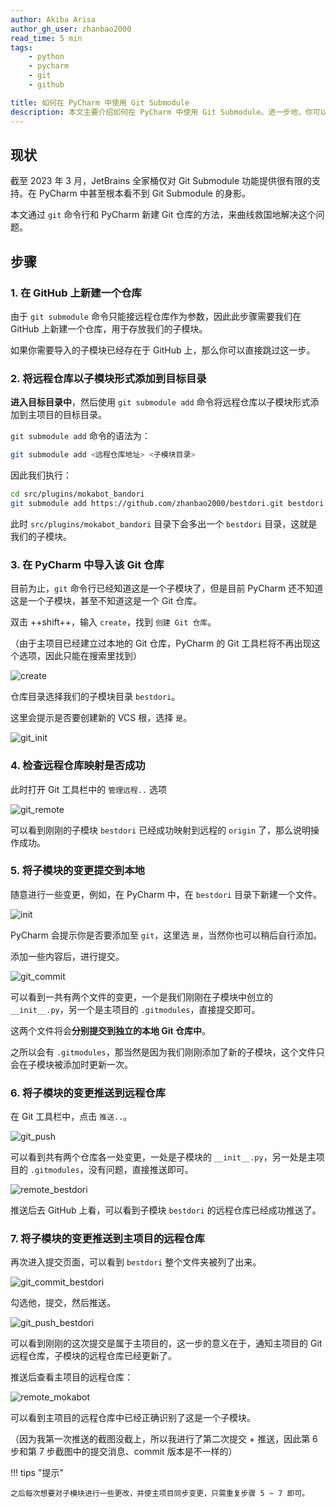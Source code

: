 ```yaml
---
author: Akiba Arisa
author_gh_user: zhanbao2000
read_time: 5 min
tags:
    - python
    - pycharm
    - git
    - github

title: 如何在 PyCharm 中使用 Git Submodule
description: 本文主要介绍如何在 PyCharm 中使用 Git Submodule。进一步地，你可以参考此方法在 JetBrains 全家桶中使用 Git Submodule。
---
```


## 现状

截至 2023 年 3 月，JetBrains 全家桶仅对 Git Submodule 功能提供很有限的支持。在 PyCharm 中甚至根本看不到 Git Submodule 的身影。

本文通过 `git` 命令行和 PyCharm 新建 Git 仓库的方法，来曲线救国地解决这个问题。

## 步骤

### 1. 在 GitHub 上新建一个仓库

由于 `git submodule` 命令只能接远程仓库作为参数，因此此步骤需要我们在 GitHub 上新建一个仓库，用于存放我们的子模块。

如果你需要导入的子模块已经存在于 GitHub 上，那么你可以直接跳过这一步。

### 2. 将远程仓库以子模块形式添加到目标目录

**进入目标目录中**，然后使用 `git submodule add` 命令将远程仓库以子模块形式添加到主项目的目标目录。

`git submodule add` 命令的语法为：

```bash
git submodule add <远程仓库地址> <子模块目录>
```

因此我们执行：

```bash
cd src/plugins/mokabot_bandori
git submodule add https://github.com/zhanbao2000/bestdori.git bestdori
```

此时 `src/plugins/mokabot_bandori` 目录下会多出一个 `bestdori` 目录，这就是我们的子模块。

### 3. 在 PyCharm 中导入该 Git 仓库

目前为止，`git` 命令行已经知道这是一个子模块了，但是目前 PyCharm 还不知道这是一个子模块，甚至不知道这是一个 Git 仓库。

双击 ++shift++，输入 `create`，找到 `创建 Git 仓库`。

（由于主项目已经建立过本地的 Git 仓库，PyCharm 的 Git 工具栏将不再出现这个选项，因此只能在搜索里找到）

![create](images/230309-pycharm-git-submodule/create.png)

仓库目录选择我们的子模块目录 `bestdori`。

这里会提示是否要创建新的 VCS 根，选择 `是`。

![git_init](images/230309-pycharm-git-submodule/git_init.png)

### 4. 检查远程仓库映射是否成功

此时打开 Git 工具栏中的 `管理远程..` 选项

![git_remote](images/230309-pycharm-git-submodule/git_remote.png)

可以看到刚刚的子模块 `bestdori` 已经成功映射到远程的 `origin` 了，那么说明操作成功。

### 5. 将子模块的变更提交到本地

随意进行一些变更，例如，在 PyCharm 中，在 `bestdori` 目录下新建一个文件。

![init](images/230309-pycharm-git-submodule/__init__.png)

PyCharm 会提示你是否要添加至 `git`，这里选 `是`，当然你也可以稍后自行添加。

添加一些内容后，进行提交。

![git_commit](images/230309-pycharm-git-submodule/git_commit.png)

可以看到一共有两个文件的变更，一个是我们刚刚在子模块中创立的 `__init__.py`，另一个是主项目的 `.gitmodules`，直接提交即可。

这两个文件将会**分别提交到独立的本地 Git 仓库中**。

之所以会有 `.gitmodules`，那当然是因为我们刚刚添加了新的子模块，这个文件只会在子模块被添加时更新一次。

### 6. 将子模块的变更推送到远程仓库

在 Git 工具栏中，点击 `推送..`。

![git_push](images/230309-pycharm-git-submodule/git_push.png)

可以看到共有两个仓库各一处变更，一处是子模块的 `__init__.py`，另一处是主项目的 `.gitmodules`，没有问题，直接推送即可。

![remote_bestdori](images/230309-pycharm-git-submodule/remote_bestdori.png)

推送后去 GitHub 上看，可以看到子模块 `bestdori` 的远程仓库已经成功推送了。

### 7. 将子模块的变更推送到主项目的远程仓库

再次进入提交页面，可以看到 `bestdori` 整个文件夹被列了出来。

![git_commit_bestdori](images/230309-pycharm-git-submodule/git_commit_bestdori.png)

勾选他，提交，然后推送。

![git_push_bestdori](images/230309-pycharm-git-submodule/git_push_bestdori.png)

可以看到刚刚的这次提交是属于主项目的，这一步的意义在于，通知主项目的 Git 远程仓库，子模块的远程仓库已经更新了。

推送后查看主项目的远程仓库：

![remote_mokabot](images/230309-pycharm-git-submodule/remote_mokabot.png)

可以看到主项目的远程仓库中已经正确识别了这是一个子模块。

（因为我第一次推送的截图没截上，所以我进行了第二次提交 + 推送，因此第 6 步和第 7 步截图中的提交消息、commit 版本是不一样的）

!!! tips "提示"

    之后每次想要对子模块进行一些更改，并使主项目同步变更，只需重复步骤 5 ~ 7 即可。
